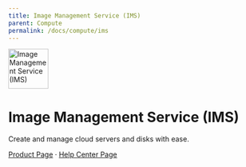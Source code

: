 ```yaml
---
title: Image Management Service (IMS)
parent: Compute
permalink: /docs/compute/ims
---
```


<img src="https://res-static.hc-cdn.cn/cloudbu-site/public/new-product-icon/Compute/IMS.png" width="80" height="80" alt="Image Management Service (IMS)">

# Image Management Service (IMS)

Create and manage cloud servers and disks with ease.

[Product Page](https://www.huaweicloud.com/intl/en-us/product/ims.html) &middot;
[Help Center Page](https://support.huaweicloud.com/intl/en-us/ims/index.html)
